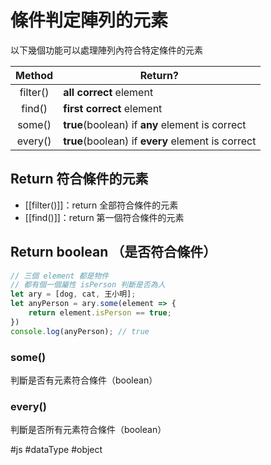 # 條件判定陣列的元素
以下幾個功能可以處理陣列內符合特定條件的元素

|  Method  | Return?                             		|
|:--------:|----------------------------------------|
| filter()| **all correct** element            		  |
| find()  | **first correct** element					       |
| some()  | **true**(boolean) if **any** element is correct   |
| every() | **true**(boolean) if **every** element is correct |

## Return 符合條件的元素
- [[filter()]]：return 全部符合條件的元素
- [[find()]]：return 第一個符合條件的元素

## Return boolean （是否符合條件）
```js
// 三個 element 都是物件
// 都有個一個屬性 isPerson 判斷是否為人
let ary = [dog, cat, 王小明];
let anyPerson = ary.some(element => {
	return element.isPerson == true;
})
console.log(anyPerson); // true
```
### some()
判斷是否有元素符合條件（boolean）
### every()
判斷是否所有元素符合條件（boolean）

#js #dataType #object